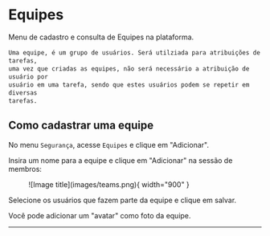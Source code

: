 # Equipes

Menu de cadastro e consulta de Equipes na plataforma.

    Uma equipe, é um grupo de usuários. Será utilziada para atribuições de tarefas, 
    uma vez que criadas as equipes, não será necessário a atribuição de usuário por 
    usuário em uma tarefa, sendo que estes usuários podem se repetir em diversas 
    tarefas.

## Como cadastrar uma equipe

No menu `Segurança`, acesse `Equipes` e clique em "Adicionar".

Insira um nome para a equipe e clique em "Adicionar" na sessão de membros:

<figure markdown="span">
![Image title](images/teams.png){ width="900" }
</figure>

Selecione os usuários que fazem parte da equipe e clique em salvar.

Você pode adicionar um "avatar" como foto da equipe.

---